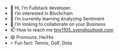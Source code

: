 - 👋 Hi, I’m Fullstack developer.
- 👀 I’m interested in Blockchain
- 🌱 I’m currently learning Analyzing Sentiment
- 💞️ I’m looking to collaborate on your Business
- 📫 How to reach me tiny1105_sven@outlook.com
- 😄 Pronouns: He/His
- ⚡ Fun fact: Tennis, Golf, Dota

<!---
korniartem/korniartem is a ✨ special ✨ repository because its `README.md` (this file) appears on your GitHub profile.
You can click the Preview link to take a look at your changes.
--->
